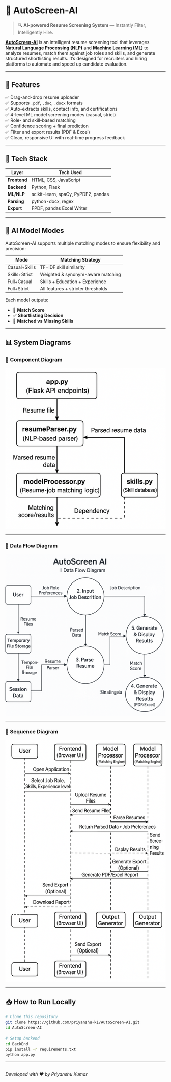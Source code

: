 # 🧠 AutoScreen-AI

> 🔍 **AI-powered Resume Screening System** — Instantly Filter, Intelligently Hire.

**[AutoScreen-AI](https://github.com/priyanshu-k1/AutoScreen-AI)** is an intelligent resume screening tool that leverages **Natural Language Processing (NLP)** and **Machine Learning (ML)** to analyze resumes, match them against job roles and skills, and generate structured shortlisting results. It’s designed for recruiters and hiring platforms to automate and speed up candidate evaluation.

---

## 🚀 Features

✅ Drag-and-drop resume uploader  
✅ Supports `.pdf`, `.doc`, `.docx` formats  
✅ Auto-extracts skills, contact info, and certifications  
✅ 4-level ML model screening modes (casual, strict)  
✅ Role- and skill-based matching  
✅ Confidence scoring + final prediction  
✅ Filter and export results (PDF & Excel)  
✅ Clean, responsive UI with real-time progress feedback

---

## 🧱 Tech Stack

| Layer       | Tech Used                          |
|-------------|------------------------------------|
| **Frontend**  | HTML, CSS, JavaScript             |
| **Backend**   | Python, Flask                     |
| **ML/NLP**    | scikit-learn, spaCy, PyPDF2, pandas |
| **Parsing**   | python-docx, regex                |
| **Export**    | FPDF, pandas Excel Writer         |

---

## 🧠 AI Model Modes

AutoScreen-AI supports multiple matching modes to ensure flexibility and precision:

| Mode            | Matching Strategy                      |
|------------------|------------------------------------------|
| Casual+Skills    | TF-IDF skill similarity                  |
| Skills+Strict    | Weighted & synonym-aware matching        |
| Full+Casual      | Skills + Education + Experience          |
| Full+Strict      | All features + stricter thresholds       |

Each model outputs:
- 🎯 **Match Score**
- ✅ **Shortlisting Decision**
- 🧩 **Matched vs Missing Skills**

---

## 📊 System Diagrams

### 🔹 Component Diagram
![Component Diagram](https://github.com/priyanshu-k1/AutoScreen-AI/raw/main/diagram/Component%20Diagram.png)

---

### 🔹 Data Flow Diagram
![Data Flow Diagram](https://github.com/priyanshu-k1/AutoScreen-AI/raw/main/diagram/Data%20Flow%20Diagram.png)

---

### 🔹 Sequence Diagram
![Sequence Diagram](https://github.com/priyanshu-k1/AutoScreen-AI/raw/main/diagram/Sequence%20diagram.png)

---

## 📥 How to Run Locally

```bash
# Clone this repository
git clone https://github.com/priyanshu-k1/AutoScreen-AI.git
cd AutoScreen-AI

# Setup backend
cd BackEnd
pip install -r requirements.txt
python app.py
```
---
##
*Developed with ❤️ by Priyanshu Kumar*
